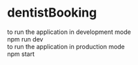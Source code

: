 # dentistBooking </br>
to run the application in development mode </br>
npm run dev </br>
to run the application in production mode </br>
npm start </br>